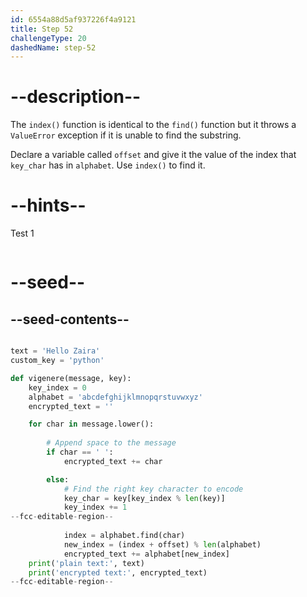 ```yaml
---
id: 6554a88d5af937226f4a9121
title: Step 52
challengeType: 20
dashedName: step-52
---
```


# --description--

The `index()` function is identical to the `find()` function but it throws a `ValueError` exception if it is unable to find the substring.

Declare a variable called `offset` and give it the value of the index that `key_char` has in `alphabet`. Use `index()` to find it.

# --hints--

Test 1

```js

```

# --seed--

## --seed-contents--

```py

text = 'Hello Zaira'
custom_key = 'python'

def vigenere(message, key):
    key_index = 0
    alphabet = 'abcdefghijklmnopqrstuvwxyz'
    encrypted_text = ''

    for char in message.lower():
    
        # Append space to the message
        if char == ' ':
            encrypted_text += char

        else:        
            # Find the right key character to encode
            key_char = key[key_index % len(key)]
            key_index += 1
--fcc-editable-region--
            
            index = alphabet.find(char)    
            new_index = (index + offset) % len(alphabet)
            encrypted_text += alphabet[new_index]
    print('plain text:', text)
    print('encrypted text:', encrypted_text)
--fcc-editable-region--
```
